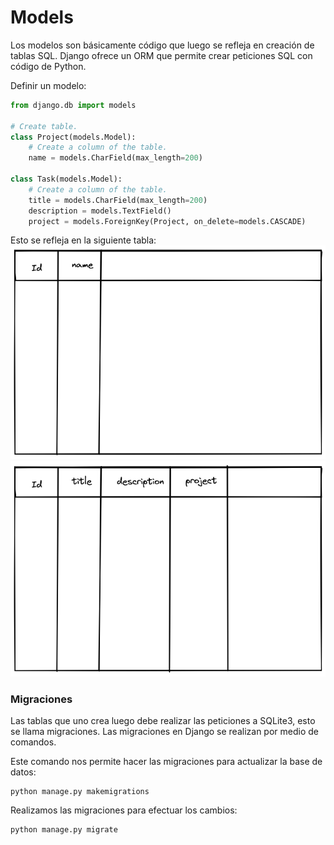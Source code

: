 # Models

Los modelos son básicamente código que luego se refleja en creación de tablas SQL. Django ofrece un ORM que permite crear peticiones SQL con código de Python. 

Definir un modelo:
```python
from django.db import models

# Create table.
class Project(models.Model):
    # Create a column of the table.
    name = models.CharField(max_length=200)

class Task(models.Model):
    # Create a column of the table.
    title = models.CharField(max_length=200)
    description = models.TextField()
    project = models.ForeignKey(Project, on_delete=models.CASCADE)
```

Esto se refleja en la siguiente tabla:
![](src/Project.png)
![](src/Task.png)

### Migraciones 

Las tablas que uno crea luego debe realizar las peticiones a SQLite3, esto se llama migraciones. Las migraciones en Django se realizan por medio de comandos.

Este comando nos permite hacer las migraciones para actualizar la base de datos:
```
python manage.py makemigrations 
```

Realizamos las migraciones para efectuar los cambios:
```
python manage.py migrate
```

